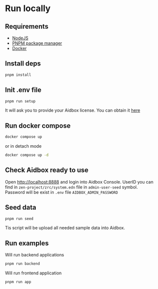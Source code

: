 # Run locally

## Requirements

- [NodeJS](https://nodejs.org/en/download)
- [PNPM package manager](https://pnpm.io/)
- [Docker](https://docs.docker.com/get-docker/)

## Install deps

```bash
pnpm install
```

## Init .env file

```bash
pnpm run setup
```

It will ask you to provide your Aidbox license. You can obtain it [here](https://aidbox.app)

## Run docker compose

```bash
docker compose up
```

or in detach mode

```bash
docker compose up -d
```

## Check Aidbox ready to use

Open <http://localhost:8888> and login into Aidbox Console. UserID you can find in `zen-project/zrc/system.edn` file in `admin-user-seed` symbol. Password will be exist in `.env` file `AIDBOX_ADMIN_PASSWORD`

## Seed data

```bash
pnpm run seed
```

Tis script will be upload all needed sample data into Aidbox.

## Run examples

Will run backend applications

```bash
pnpm run backend
```

Will run frontend application

```bash
pnpm run app
```
